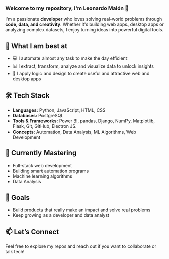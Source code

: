 ### Welcome to my repository, I'm Leonardo Malón 👋

I'm a passionate **developer** who loves solving real-world problems through **code, data, and creativity**. Whether it's building web apps, desktop apps or analyzing complex datasets, I enjoy turning ideas into powerful digital tools.

## 🚀 What I am best at 

- 💻 I automate almost any task to make the day efficient
- 📊 I extract, transform, analyze and visualize data to unlock insights
- 🧠 I apply logic and design to create useful and attractive web and desktop apps

## 🛠️ Tech Stack

- **Languages:** Python, JavaScript, HTML, CSS
- **Databases:** PostgreSQL
- **Tools & Frameworks:** Power BI, pandas, Django, NumPy, Matplotlib, Flask, Git, GitHub, Electron JS.
- **Concepts:** Automation, Data Analysis, ML Algorithms, Web Development

## 🌱 Currently Mastering

- Full-stack web development
- Building smart automation programs
- Machine learning algorithms
- Data Analysis

## 🎯 Goals

- Build products that really make an impact and solve real problems
- Keep growing as a developer and data analyst

## 📫 Let’s Connect

Feel free to explore my repos and reach out if you want to collaborate or talk tech!
